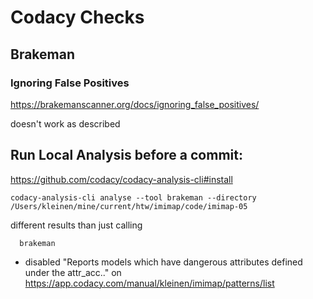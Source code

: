 # Codacy Checks

## Brakeman

### Ignoring False Positives

https://brakemanscanner.org/docs/ignoring_false_positives/

doesn't work as described

## Run Local Analysis before a commit:
https://github.com/codacy/codacy-analysis-cli#install

    codacy-analysis-cli analyse --tool brakeman --directory /Users/kleinen/mine/current/htw/imimap/code/imimap-05

 different results than just calling

      brakeman


- disabled "Reports models which have dangerous attributes defined under the attr_acc.." on https://app.codacy.com/manual/kleinen/imimap/patterns/list

